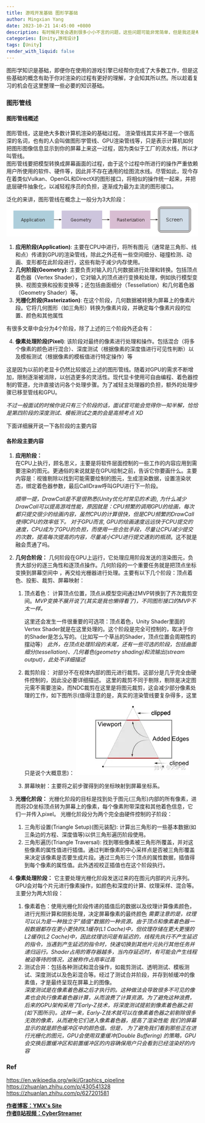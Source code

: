 ```yaml
---
title: 游戏开发基础 图形学基础
author: Mingxian Yang
date: 2023-10-21 14:45:00 +0800
description: 有时候开发会遇到很多小小不言的问题，这些问题可能非常简单，但是我还是希望能记录下来。成长就是聚沙成塔的过程
categories: [Unity,游戏设计]
tags: [Unity]
render_with_liquid: false
---
```


图形学知识是基础，即便你在使用的游戏引擎已经帮你完成了大多数工作，但是这些基础的概念有助于你对渲染的过程有更好的理解，才会知其所以然。所以趁着复习的机会在这里整理一些必要的知识基础。

### 图形管线  
#### 图形管线概述
图形管线，这是绝大多数计算机渲染的基础过程。
渲染管线其实并不是一个很高深的名词，也有的人会叫做图形学管线、GPU渲染管线等，只是表示计算机如何把图形图像信息显示到你的屏幕上来这一过程，因为类似于工厂的流水线，所以才叫管线。  
图形管线要把模型转换成屏幕画面的过程，由于这个过程中所进行的操作严重依赖用户所使用的软件、硬件等，因此并不存在通用的绘图流水线。尽管如此，现今存在着类似Vulkan、OpenGL和DirectX的图形接口，将相似的操作统一起来，并把底层硬件抽象化，以减轻程序员的负担，逐渐成为最为主流的图形接口。  

泛化的来讲，图形管线在概念上一般分为3大阶段：
![GP](/assets/imgs/2023/GP.png)
1. **应用阶段(Application)**: 主要在CPU中进行，将所有图元（通常是三角形、线和点）传递到GPU的渲染管线，除此之外还有一些空间细分、碰撞检测、动画、变形都在此阶段进行，这些有助于减少内存使用。
2. **几何阶段(Geometry)**: 主要负责对输入的几何数据进行处理和转换。包括顶点着色器（Vertex Shader），它对输入的顶点进行变换和处理，例如执行模型变换、视图变换和投影变换等；还包括曲面细分（Tessellation）和几何着色器（Geometry Shader）等。
3. **光栅化阶段(Rasterization)**: 在这个阶段，几何数据被转换为屏幕上的像素片段。它将几何图形（如三角形）转换为像素片段，并确定每个像素片段的位置、颜色和其他属性
   
有很多文章中会分为4个阶段，除了上述的三个阶段外还会有： 

4. **像素处理阶段(Pixel)**: 该阶段对最终的像素进行处理和操作。包括混合（将多个像素的颜色进行混合）、深度测试（根据像素的深度值进行可见性判断）以及模板测试（根据像素的模板值进行特定操作）等

这是因为以前的老显卡仍然比较接近上述的图形管线。随着对GPU的需求不断增加，限制逐渐被消除，以创造更多的灵活性。现代显卡使用可自由编程、着色器控制的管道，允许直接访问各个处理步骤。为了减轻主处理器的负担，额外的处理步骤已移至管线和GPU。

*不过一般面试的时候你说只有三个阶段的话，面试官可能会觉得你一知半解，恰恰是第四阶段的深度测试、模板测试之类的会是高频考点 XD*

下面详细展开说一下各阶段的主要内容
#### 各阶段主要内容
 
1. **应用阶段：**  
   在CPU上执行，顾名思义，主要是将软件层面控制的一些工作的内容应用到需要渲染的图元。更通俗的来说就是在GPU绘制之前，告诉它你要画什么。主要内容是：视锥剔除以找到可能需要绘制的图元，生成渲染数据，设置渲染状态，绑定着色器参数，最后CallDraw呼叫GPU进行下一阶段。  
   
    *顺带一提，DrawCall是不是很熟悉(Unity优化时常见的术语), 为什么减少DrawCall可以提高游戏性能，原因就是：CPU频繁的调用GPU的绘画，每次都只提交很少的绘画内容，虽然CPU的计算很快，但是CPU频繁的DrawCall使得CPU的效率低下。
对于GPU而言, GPU的绘画速度远远快于CPU提交的速度，CPU成为了GPU的负担，而使用一些合批手段，尽量让CPU减少提交的次数，提高每次提高的内容，尽量减小CPU进行提交遇到的瓶颈*。这不就是融会贯通了吗。

2. **几何合阶段：** 
   几何阶段在GPU上运行，它处理应用阶段发送的渲染图元，负责大部分的逐三角性和逐顶点操作。几何阶段的一个重要任务就是把顶点坐标变换到屏幕空间中 ，再交给光栅器进行处理。主要有以下几个阶段：顶点着色、投影、裁剪、屏幕映射：
   1. 顶点着色：
        计算顶点位置，顶点从模型空间通过MVP转换到了齐次裁剪空间。*MVP变换不展开说了(其实是我也懒得看了)，不同图形接口的MVP不太一样。*  

        这里还会发生一件很重要的可选项：顶点着色，Unity Shader里面的Vertex Shader就是在这里处理的。这个阶段是完全可控制的，取决于你的Shader是怎么写的。（比如写一个草丛的Shader，顶点位置会周期性的摆动等）
  *此外，在顶点处理阶段的末尾，还有一些可选的阶段，包括曲面细分(tessellation)、几何着色(geometry shading)和流输出(stream output)，此处不详细描述*
  
    2. 裁剪阶段：
    对部分不在视体内部的图元进行裁剪。这部分是几乎完全由硬件控制的，因此没必要详细描述。
   这里的裁剪不同于剔除，剔除是决定图元需不需要渲染，而NDC裁剪在这里是将图元裁剪，这会减少部分像素处理的工作，如下图所示(值得注意的是，真实的渲染管线要复杂得多，这里只是说个大概意思)：
    ![ndc](/assets/imgs/2023/ndc.png#pic_center)
    3. 屏幕映射：主要将之前步骤得到的坐标映射到屏幕坐标系。

3. **光栅化阶段：**
   光栅化阶段的目标是找到处于图元(三角形)内部的所有像素，进而将2D坐标顶点转为屏幕上的像素，每个像素附带深度和其他着色信息，它们一并传入pixel。
   光栅化阶段分为两个完全由硬件控制的子阶段：  
   1. 三角形设置(Triangle Setup)(图元装配): 计算出三角形的一些基本数据(如三条边的方程、深度值等)以供三角形遍历阶段使用。
   2. 三角形遍历(Triangle Traversal): 找到哪些像素被三角形所覆盖，并对这些像素的属性值进行插值。通过判断像素的中心采样点是否被三角形覆盖来决定该像素是否要生成片段。通过三角形三个顶点的属性数据，插值得到每个像素的属性值。此外透视校正插值也在这个阶段执行。
   
4. **像素处理阶段：** 
   它主要处理光栅化阶段发送过来的在图元内部的片元序列。GPU会对每个片元进行像素操作，如颜色和深度的计算、纹理采样、混合等。主要分为两大阶段：
   1. 像素着色：使用光栅化阶段传递的插值后的数据以及纹理计算像素颜色，进行光照计算和阴影处理，决定屏幕像素的最终颜色
   *需要注意的是，纹理可以认为是一种独立于”插值“数据的一种资源。由于顶点和像素着色器一般数据都存在更小更快的L1缓存(L1 Cache)中，但纹理存储在更大更慢的L2缓存(L2 Cache)中，因此纹理访问是有延迟的，线程先执行不产生延迟的指令，当遇到产生延迟的指令时，快速切换到其他片元执行其他任务并递归运行。Shader占用的寄存器越多，当内存延迟时，有可能会产生线程被迫等待的情况，这被称作占用率过高*
   2. 测试合并：包括各种测试和混合操作，如裁剪测试、透明测试、模板测试、深度测试以及色彩混合等。经过了测试合并阶段，并存到帧缓冲的像素值，才是最终呈现在屏幕上的图像。  
    *深度测试是在像素着色器之后才执行的。这种做法会导致很多不可见的像素也会执行像素着色器计算，从而浪费了计算资源。为了避免这种浪费，后来的GPU架构采用了Early-Z技术，将深度测试提前到像素着色器之前(如下图所示)。这样一来，Early-Z技术就可以在像素着色器之前剔除很多无效的像素，从而避免它们进入像素着色器，提高了渲染性能*
    *我们的屏幕显示的就是颜色缓冲区中的颜色值。但是， 为了避免我们看到那些正在进行光栅化的图元，GPU会使用双重缓冲(Double Buffering) 的策略，GPU会交换后置缓冲区和前置缓冲区的内容确保用户只会看到已经渲染好的内容*

### **Ref**   
<!-- http://www.gamelook.com.cn/2016/10/268460 -->
https://en.wikipedia.org/wiki/Graphics_pipeline
https://zhuanlan.zhihu.com/p/430541328
https://zhuanlan.zhihu.com/p/627201581

 [**作者博客：YMX's Site**](http://yangmingxian.com/)  
 [**作者B站视频：CyberStreamer**](https://space.bilibili.com/22212765)




